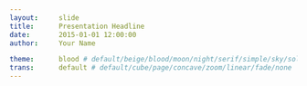 ```yaml
---
layout:     slide
title:      Presentation Headline
date:       2015-01-01 12:00:00
author:     Your Name

theme:		blood # default/beige/blood/moon/night/serif/simple/sky/solarized
trans:		default # default/cube/page/concave/zoom/linear/fade/none
---
```

<script type="text/template">  
#{{ page.title }}
##{{ page.author }}
###{{ page.date }}
--horizontal
<!-- Start Writing Below in Markdown -->
Showcasing Presentation Features
--horizontal
Seperate with --horizontal between content for horizontal slides.
--vertical
Seperate with --vertical between content for vertical slides.
--horizontal
Press ESC for a zoomed out overview of the presentation.
--horizontal
Press S for presenter view. Use --notes to add presenter notes.
--notes
Lorem Ipsum Dolor
--horizontal
Press B to pause the presentation.
--horizontal
#Headers:

# Header 1

## Header 2

### Header 3
--horizontal
#Styling:

**Bold**

*Italics*

***Bold and Italics***
--horizontal
#Lists:

1. Item 1

2. Item 2

* Unordered Item 

  * Sub Item 1

    1. **Bold** Sub Sub Ordered Item
--horizontal
#Links:

[In-Line](https://www.google.com)

[I'm a reference-style link 1][1]

[I'm a reference-style link 1][2]

[1]:https://www.mozilla.org
[2]:http://www.reddit.com
--horizontal
#Images:

![Description](http://img3.wikia.nocookie.net/__cb20140102180853/fairytail/images/5/5b/Logo_Fairy_Tail_right.png)
--horizontal
#Code:

Inline `code`.

--vertical
```python
import numpy as np
def _set_colors():
    HighRGB = np.array([26, 152, 80]) / 255.
```

--horizontal
#Quotes

> War does not decide who is right, only who is **left**.

--horizontal
#HTML

You actually can not write in HTML using this template. If you want to create HTML presentations using this framework head over to [reveal.js](http://lab.hakim.se/reveal-js/#/).

<!-- End Here -->
--vertical
#[Print]({{ site.url }}{{ site.baseurl }}{{ page.url }}/?print-pdf#)
#[Back](/../Project-Pages)

Created using [reveal.js](http://lab.hakim.se/reveal-js/#/) by [Hakim El Hattab](http://hakim.se/).
</script> 


